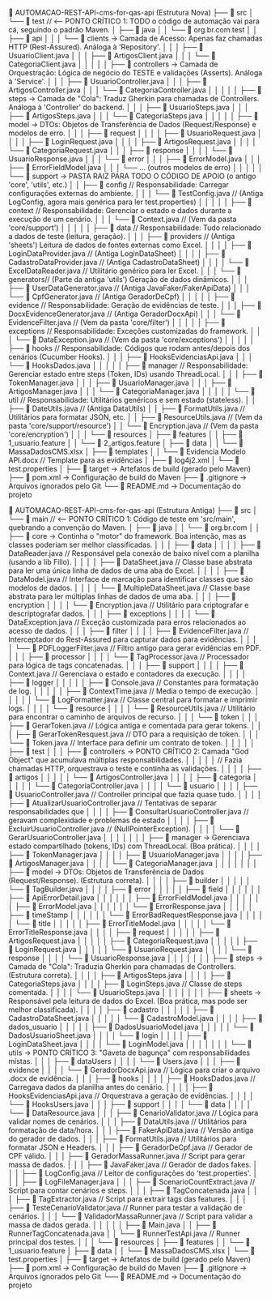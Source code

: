 📁 AUTOMACAO-REST-API-cms-for-qas-api (Estrutura Nova)
├── 📁 src
│   └── 📁 test                      // <-- PONTO CRÍTICO 1: TODO o código de automação vai para cá, seguindo o padrão Maven.
│       ├── 📁 java
│       │   └── 📁 org.br.com.test
│       │       ├── 📁 api
│       │       │   └── 📁 clients         → Camada de Acesso: Apenas faz chamadas HTTP (Rest-Assured). Análoga à 'Repository'.
│       │       │       ├── 📄 UsuarioClient.java
│       │       │       ├── 📄 ArtigosClient.java
│       │       │       └── 📄 CategoriaClient.java
│       │       │
│       │       ├── 📁 controllers       → Camada de Orquestração: Lógica de negócio do TESTE e validações (Asserts). Análoga à 'Service'.
│       │       │   ├── 📄 UsuarioController.java
│       │       │   ├── 📄 ArtigosController.java
│       │       │   └── 📄 CategoriaController.java
│       │       │
│       │       ├── 📁 steps             → Camada de "Cola": Traduz Gherkin para chamadas de Controllers. Análoga à 'Controller' do backend.
│       │       │   ├── 📄 UsuarioSteps.java
│       │       │   ├── 📄 ArtigosSteps.java
│       │       │   └── 📄 CategoriaSteps.java
│       │       │
│       │       ├── 📁 model             → DTOs: Objetos de Transferência de Dados (Request/Response) e modelos de erro.
│       │       │   ├── 📁 request
│       │       │   │   ├── 📄 UsuarioRequest.java
│       │       │   │   ├── 📄 LoginRequest.java
│       │       │   │   ├── 📄 ArtigosRequest.java
│       │       │   │   └── 📄 CategoriaRequest.java
│       │       │   ├── 📁 response
│       │       │   │   └── 📄 UsuarioResponse.java
│       │       │   └── 📁 error
│       │       │       ├── 📄 ErrorModel.java
│       │       │       ├── 📄 ErrorFieldModel.java
│       │       │       └── ... (outros modelos de erro)
│       │       │
│       │       └── 📁 support           → PASTA RAIZ PARA TODO O CÓDIGO DE APOIO (o antigo 'core', 'utils', etc.)
│       │           ├── 📁 config        // Responsabilidade: Carregar configurações externas do ambiente.
│       │           │   └── 📄 TestConfig.java      // (Antiga LogConfig, agora mais genérica para ler test.properties)
│       │           │
│       │           ├── 📁 context       // Responsabilidade: Gerenciar o estado e dados durante a execução de um cenário.
│       │           │   └── 📄 Context.java          // (Vem da pasta 'core/support')
│       │           │
│       │           ├── 📁 data          // Responsabilidade: Tudo relacionado a dados de teste (leitura, geração).
│       │           │   ├── 📁 providers // (Antiga 'sheets') Leitura de dados de fontes externas como Excel.
│       │           │   │   ├── 📄 LoginDataProvider.java     // (Antiga LoginDataSheet)
│       │           │   │   ├── 📄 CadastroDataProvider.java  // (Antiga CadastroDataSheet)
│       │           │   │   └── 📄 ExcelDataReader.java      // Utilitário genérico para ler Excel.
│       │           │   └── 📁 generators// (Parte da antiga 'utils') Geração de dados dinâmicos.
│       │           │       ├── 📄 UserDataGenerator.java // (Antiga JavaFaker/FakerApiData)
│       │           │       └── 📄 CpfGenerator.java      // (Antiga GeradorDeCpf)
│       │           │
│       │           ├── 📁 evidence      // Responsabilidade: Geração de evidências de teste.
│       │           │   ├── 📄 DocxEvidenceGenerator.java // (Antiga GeradorDocxApi)
│       │           │   └── 📄 EvidenceFilter.java       // (Vem da pasta 'core/filter')
│       │           │
│       │           ├── 📁 exceptions    // Responsabilidade: Exceções customizadas do framework.
│       │           │   └── 📄 DataException.java       // (Vem da pasta 'core/exceptions')
│       │           │
│       │           ├── 📁 hooks         // Responsabilidade: Códigos que rodam antes/depois dos cenários (Cucumber Hooks).
│       │           │   ├── 📄 HooksEvidenciasApi.java
│       │           │   └── 📄 HooksDados.java
│       │           │
│       │           ├── 📁 manager       // Responsabilidade: Gerenciar estado entre steps (Token, IDs) usando ThreadLocal.
│       │           │   ├── 📄 TokenManager.java
│       │           │   ├── 📄 UsuarioManager.java
│       │           │   ├── 📄 ArtigosManager.java
│       │           │   └── 📄 CategoriaManager.java
│       │           │
│       │           └── 📁 util          // Responsabilidade: Utilitários genéricos e sem estado (stateless).
│       │               ├── 📄 DateUtils.java          // (Antiga DataUtils)
│       │               ├── 📄 FormatUtils.java        // Utilitários para formatar JSON, etc.
│       │               ├── 📄 ResourceUtils.java      // (Vem da pasta 'core/support/resource')
│       │               └── 📄 Encryption.java         // (Vem da pasta 'core/encryption')
│       │
│       └── 📁 resources
│           ├── 📁 features
│           │   ├── 📄 1_usuario.feature
│           │   └── 📄 2_artigos.feature
│           ├── 📁 data
│           │   └── 📄 MassaDadosCMS.xlsx
│           ├── 📁 templates
│           │   └── 📄 Evidencia Modelo API.docx // Template para as evidências
│           ├── 📄 log4j2.xml
│           └── 📄 test.properties
│
├── 📁 target                        → Artefatos de build (gerado pelo Maven)
├── 📄 pom.xml                       → Configuração de build do Maven
├── 📄 .gitignore                    → Arquivos ignorados pelo Git
└── 📄 README.md                     → Documentação do projeto




📁 AUTOMACAO-REST-API-cms-for-qas-api (Estrutura Antiga)
├── 📁 src
│   └── 📁 main                      // <-- PONTO CRÍTICO 1: Código de teste em 'src/main', quebrando a convenção do Maven.
│       ├── 📁 java
│       │   └── 📁 org.br.com
│       │       ├── 📁 core              → Continha o "motor" do framework. Boa intenção, mas as classes poderiam ser melhor classificadas.
│       │       │   ├── 📁 data
│       │       │   │   ├── 📄 DataReader.java      // Responsável pela conexão de baixo nível com a planilha (usando a lib Fillo).
│       │       │   │   ├── 📄 DataSheet.java       // Classe base abstrata para ler uma única linha de dados de uma aba do Excel.
│       │       │   │   ├── 📄 DataModel.java       // Interface de marcação para identificar classes que são modelos de dados.
│       │       │   │   └── 📄 MultipleDataSheet.java // Classe base abstrata para ler múltiplas linhas de dados de uma aba.
│       │       │   ├── 📁 encryption
│       │       │   │   └── 📄 Encryption.java      // Utilitário para criptografar e descriptografar dados.
│       │       │   ├── 📁 exceptions
│       │       │   │   └── 📄 DataException.java   // Exceção customizada para erros relacionados ao acesso de dados.
│       │       │   ├── 📁 filter
│       │       │   │   ├── 📄 EvidenceFilter.java  // Interceptador do Rest-Assured para capturar dados para evidências.
│       │       │   │   └── 📄 PDFLoggerFilter.java // Filtro antigo para gerar evidências em PDF.
│       │       │   ├── 📁 processor
│       │       │   │   └── 📄 TagProcessor.java    // Processador para lógica de tags concatenadas.
│       │       │   ├── 📁 support
│       │       │   │   ├── 📄 Context.java          // Gerenciava o estado e contadores da execução.
│       │       │   │   ├── 📁 logger
│       │       │   │   │   ├── 📄 Console.java      // Constantes para formatação de log.
│       │       │   │   │   ├── 📄 ContextTime.java  // Media o tempo de execução.
│       │       │   │   │   └── 📄 LogFormatter.java  // Classe central para formatar e imprimir logs.
│       │       │   │   └── 📁 resource
│       │       │   │       └── 📄 ResourceUtils.java // Utilitário para encontrar o caminho de arquivos de recurso.
│       │       │   └── 📁 token
│       │       │       ├── 📄 GerarToken.java      // Lógica antiga e comentada para gerar tokens.
│       │       │       ├── 📄 GerarTokenResquest.java // DTO para a requisição de token.
│       │       │       └── 📄 Token.java           // Interface para definir um contrato de token.
│       │       │
│       │       ├── 📁 test
│       │       │   ├── 📁 controllers   → PONTO CRÍTICO 2: Camada "God Object" que acumulava múltiplas responsabilidades.
│       │       │   │   │                 // Fazia chamadas HTTP, orquestrava o teste e continha as validações.
│       │       │   │   ├── 📁 artigos
│       │       │   │   │   └── 📄 ArtigosController.java
│       │       │   │   ├── 📁 categoria
│       │       │   │   │   └── 📄 CategoriaController.java
│       │       │   │   └── 📁 usuario
│       │       │   │       ├── 📄 UsuarioController.java        // Controller principal que fazia quase tudo.
│       │       │   │       ├── 📄 AtualizarUsuarioController.java // Tentativas de separar responsabilidades que
│       │       │   │       ├── 📄 ConsultarUsuarioController.java // geravam complexidade e problemas de estado
│       │       │   │       ├── 📄 ExcluirUsuarioController.java   // (NullPointerException).
│       │       │   │       └── 📄 GerarUsuarioController.java
│       │       │   │
│       │       │   ├── 📁 manager       → Gerenciava estado compartilhado (tokens, IDs) com ThreadLocal. (Boa prática).
│       │       │   │   ├── 📄 TokenManager.java
│       │       │   │   ├── 📄 UsuarioManager.java
│       │       │   │   ├── 📄 ArtigosManager.java
│       │       │   │   └── 📄 CategoriaManager.java
│       │       │   │
│       │       │   ├── 📁 model         → DTOs: Objetos de Transferência de Dados (Request/Response). (Estrutura correta).
│       │       │   │   ├── 📁 builder
│       │       │   │   │   └── 📄 TagBuilder.java
│       │       │   │   ├── 📁 error
│       │       │   │   │   ├── 📁 field
│       │       │   │   │   │   ├── 📄 ApiErrorDetail.java
│       │       │   │   │   │   ├── 📄 ErrorFieldModel.java
│       │       │   │   │   │   ├── 📄 ErrorModel.java
│       │       │   │   │   │   └── 📄 ErrorResponse.java
│       │       │   │   │   ├── 📁 timeStamp
│       │       │   │   │   │   └── 📄 ErrorBadRequestResponse.java
│       │       │   │   │   └── 📁 title
│       │       │   │   │       ├── 📄 ErrorTitleModel.java
│       │       │   │   │       └── 📄 ErrorTitleResponse.java
│       │       │   │   ├── 📁 request
│       │       │   │   │   ├── 📄 ArtigosRequest.java
│       │       │   │   │   ├── 📄 CategoriaRequest.java
│       │       │   │   │   ├── 📄 LoginRequest.java
│       │       │   │   │   └── 📄 UsuarioRequest.java
│       │       │   │   └── 📁 response
│       │       │   │       └── 📄 UsuarioResponse.java
│       │       │   │
│       │       │   ├── 📁 steps         → Camada de "Cola": Traduzia Gherkin para chamadas de Controllers. (Estrutura correta).
│       │       │   │   ├── 📄 ArtigosSteps.java
│       │       │   │   ├── 📄 CategoriaSteps.java
│       │       │   │   ├── 📄 LoginSteps.java // Classe de steps comentada.
│       │       │   │   └── 📄 UsuarioSteps.java
│       │       │   │
│       │       │   ├── 📁 sheets        → Responsável pela leitura de dados do Excel. (Boa prática, mas pode ser melhor classificada).
│       │       │   │   ├── 📁 cadastro
│       │       │   │   │   ├── 📄 CadastroDataSheet.java
│       │       │   │   │   └── 📄 CadastroModel.java
│       │       │   │   ├── 📁 dados_usuario
│       │       │   │   │   ├── 📄 DadosUsuarioModel.java
│       │       │   │   │   └── 📄 DadosUsuarioSheet.java
│       │       │   │   └── 📁 login
│       │       │   │       ├── 📄 LoginDataSheet.java
│       │       │   │       └── 📄 LoginModel.java
│       │       │   │
│       │       │   └── 📁 utils         → PONTO CRÍTICO 3: "Gaveta de bagunça" com responsabilidades mistas.
│       │       │       ├── 📁 dataUsers
│       │       │       │   └── 📄 Users.java
│       │       │       ├── 📁 evidence
│       │       │       │   └── 📄 GeradorDocxApi.java     // Lógica para criar o arquivo .docx de evidência.
│       │       │       ├── 📁 hooks
│       │       │       │   ├── 📄 HooksDados.java         // Carregava dados da planilha antes do cenário.
│       │       │       │   ├── 📄 HooksEvidenciasApi.java  // Orquestrava a geração de evidências.
│       │       │       │   └── 📄 HooksUsers.java
│       │       │       ├── 📁 support
│       │       │       │   └── 📁 data
│       │       │       │       └── 📄 DataResource.java
│       │       │       ├── 📄 CenarioValidator.java       // Lógica para validar nomes de cenários.
│       │       │       ├── 📄 DataUtils.java              // Utilitários para formatação de data/hora.
│       │       │       ├── 📄 FakerApiData.java           // Versão antiga do gerador de dados.
│       │       │       ├── 📄 FormatUtils.java            // Utilitários para formatar JSON e Headers.
│       │       │       ├── 📄 GeradorDeCpf.java           // Gerador de CPF válido.
│       │       │       ├── 📄 GeradorMassaRunner.java     // Script para gerar massa de dados.
│       │       │       ├── 📄 JavaFaker.java              // Gerador de dados fakes.
│       │       │       ├── 📄 LogConfig.java              // Leitor de configurações do 'test.properties'.
│       │       │       ├── 📄 LogFileManager.java
│       │       │       ├── 📄 ScenarioCountExtract.java   // Script para contar cenários e steps.
│       │       │       ├── 📄 TagConcatenada.java
│       │       │       ├── 📄 TagExtractor.java           // Script para extrair tags das features.
│       │       │       ├── 📄 TesteCenarioValidator.java  // Runner para testar a validação de cenários.
│       │       │       └── 📄 ValidadorMassaRunner.java   // Script para validar a massa de dados gerada.
│       │       │
│       │       ├── 📄 Main.java
│       │       ├── 📄 RunnerTagConcatenada.java
│       │       └── 📄 RunnerTestApi.java // Runner principal dos testes.
│       │
│       └── 📁 resources
│           ├── 📁 features
│           │   └── 📄 1_usuario.feature
│           ├── 📁 data
│           │   └── 📄 MassaDadosCMS.xlsx
│           └── 📄 test.properties
│
├── 📁 target                        → Artefatos de build (gerado pelo Maven)
├── 📄 pom.xml                       → Configuração de build do Maven
├── 📄 .gitignore                    → Arquivos ignorados pelo Git
└── 📄 README.md                     → Documentação do projeto
